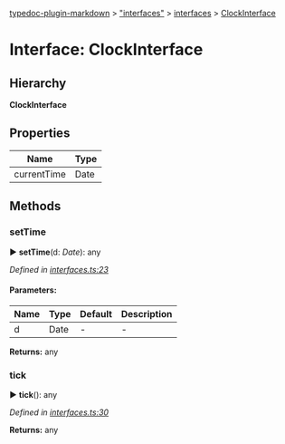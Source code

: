 [typedoc-plugin-markdown](../index.md) > ["interfaces"](../modules/_interfaces_.md) > [interfaces](../modules/_interfaces_.interfaces.md) > [ClockInterface](../interfaces/_interfaces_.interfaces.clockinterface.md)

# Interface: ClockInterface

## Hierarchy

**ClockInterface**





## Properties

| Name  | Type                
| ------ | ------------------- 
| currentTime  | Date  
## Methods
###  setTime

► **setTime**(d: *Date*): any



*Defined in [interfaces.ts:23](https://github.com/tgreyuk/typedoc-plugin-markdown/blob/master/tests/src/interfaces.ts#L23)*


#### Parameters:

| Name  | Type                | Default | Description  |
| ------ | ------------------- | ------------ | ------------ |
| d  | Date | - | - |





**Returns:** any





###  tick

► **tick**(): any



*Defined in [interfaces.ts:30](https://github.com/tgreyuk/typedoc-plugin-markdown/blob/master/tests/src/interfaces.ts#L30)*




**Returns:** any






